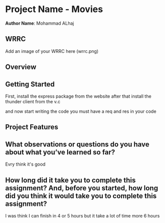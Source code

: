 # Project Name - Movies

**Author Name**: Mohammad ALhaj

## WRRC
Add an image of your WRRC here
(wrrc.png)
## Overview

## Getting Started
First, install the express package from the website
after that install the thunder client from the v.c

and now start writing the code you must have a req and res in  your code 

  
## Project Features
## What observations or questions do you have about what you’ve learned so far?
Evry think it's good 

## How long did it take you to complete this assignment? And, before you started, how long did you think it would take you to complete this assignment?

 I was think I can finish in 4 or 5 hours but it take a lot of time more 6 hours 